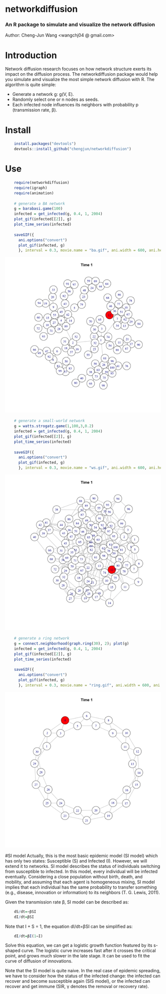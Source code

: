 # networkdiffusion
### An R package to simulate and visualize the network diffusion

Author: Cheng-Jun Wang <wangchj04 @ gmail.com>

# Introduction
Network diffusion research focuses on how network structure exerts its impact on the diffusion process. The networkdiffusion package would help you simulate amd visualize the most simple network diffusion with R. The algorithm is quite simple:

- Generate a network g: g(V, E).
- Randomly select one or n nodes as seeds.
- Each infected node influences its neighbors with probability p (transmission rate, β).

# Install

```R
    install.packages("devtools")
    devtools::install_github("chengjun/networkdiffusion")
```




# Use
```R
    require(networkdiffusion)
    require(igraph)
    require(animation)
    
    # generate a BA network
    g = barabasi.game(100)
    infected = get_infected(g, 0.4, 1, 2004)
    plot_gif(infected[[2]], g)
    plot_time_series(infected)
    
    saveGIF({
      ani.options("convert")
      plot_gif(infected, g)
      }, interval = 0.3, movie.name = "ba.gif", ani.width = 600, ani.height = 600)
```
    
![](./ba.gif)


```R
    # generate a small-world network
    g = watts.strogatz.game(1,100,3,0.2)
    infected = get_infected(g, 0.4, 1, 2004)
    plot_gif(infected[[2]], g)
    plot_time_series(infected)
    
    saveGIF({
      ani.options("convert")
      plot_gif(infected, g)
      }, interval = 0.3, movie.name = "ws.gif", ani.width = 600, ani.height = 600)
```

![](./ws.gif)

```R
    # generate a ring network
    g = connect.neighborhood(graph.ring(30), 2); plot(g)
    infected = get_infected(g, 0.4, 1, 2004)
    plot_gif(infected[[2]], g)
    plot_time_series(infected)
    
    saveGIF({
      ani.options("convert")
      plot_gif(infected, g)
      }, interval = 0.3, movie.name = "ring.gif", ani.width = 600, ani.height = 600)
```

![](./ring.gif)

#SI model
Actually, this is the most basic epidemic model (SI model) which has only two states: Susceptible (S) and Infected (I). However, we will extend it to networks. SI model describes the status of individuals switching from susceptible to infected. In this model, every individual will be infected eventually. Considering a close population without birth, death, and mobility, and assuming that each agent is homogeneous mixing, SI model implies that each individual has the same probability to transfer something (e.g., disease, innovation or information) to its neighbors (T. G. Lewis, 2011).

Given the transmission rate β, SI model can be described as:

```R
    dS/dt=−βSI
    dI/dt=βSI
```

Note that I + S = 1, the equation dI/dt=βSI can be simplified as:

```R
    dI/dt=βI(1−I)
```    
    
Solve this equation, we can get a logistic growth function featured by its s-shaped curve. The logistic curve increases fast after it crosses the critical point, and grows much slower in the late stage. It can be used to fit the curve of diffusion of innovations.

Note that the SI model is quite naive. In the real case of epidemic spreading, we have to consider how the status of the infected change: the infected can recover and become susceptible again (SIS model), or the infected can recover and get immune (SIR, γ denotes the removal or recovery rate).
